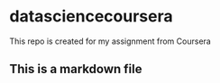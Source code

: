 # datasciencecoursera
 This repo is created for my assignment from Coursera

## This is a markdown file
